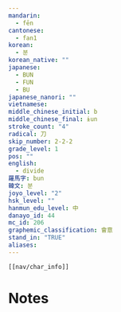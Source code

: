 ```yaml
---
mandarin:
  - fēn
cantonese:
  - fan1
korean:
  - 분
korean_native: ""
japanese:
  - BUN
  - FUN
  - BU
japanese_nanori: ""
vietnamese:
middle_chinese_initial: b
middle_chinese_final: ɨun
stroke_count: "4"
radical: 刀
skip_number: 2-2-2
grade_level: 1
pos: ""
english:
  - divide
羅馬字: bun
韓文: 분
joyo_level: "2"
hsk_level: ""
hanmun_edu_level: 中
danayo_id: 44
mc_id: 206
graphemic_classification: 會意
stand_in: "TRUE"
aliases:
---
```

```meta-bind-embed
[[nav/char_info]]
```

# Notes
